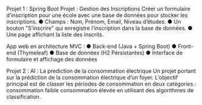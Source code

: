 Projet 1 : Spring Boot
Projet : Gestion des Inscriptions
Créer un formulaire d’inscription pour une école avec une base de données pour stocker les inscriptions.
● Champs : Nom, Prénom, Email, Niveau d’études.
● Un bouton "S’inscrire" qui enregistre l’inscription dans la base de données.
● Une page affichant la liste des inscrits.

App web en architecture MVC : 
● Back-end (Java + Spring Boot)
● Front-end (Thymeleaf)
● Base de données (H2 Pérsistantes)
● Interface de formulaire et affichage des données

Projet 2 : AI : La prediction de la consommation électrique
Un projet portant sur la prédiction de la consommation électrique d’un foyer.
L’objectif principal est de classer les périodes de consommation en deux catégories :
consommation faible
consommation élevée en utilisant des algorithmes de classification.


